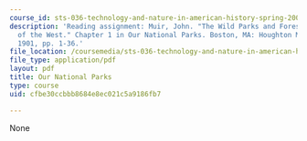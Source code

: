 ```yaml
---
course_id: sts-036-technology-and-nature-in-american-history-spring-2008
description: 'Reading assignment: Muir, John. "The Wild Parks and Forest Reservations
  of the West." Chapter 1 in Our National Parks. Boston, MA: Houghton Mifflin & Co.,
  1901, pp. 1-36.'
file_location: /coursemedia/sts-036-technology-and-nature-in-american-history-spring-2008/cfbe30ccbbb8684e8ec021c5a9186fb7_muir_natlprk_ch1.pdf
file_type: application/pdf
layout: pdf
title: Our National Parks
type: course
uid: cfbe30ccbbb8684e8ec021c5a9186fb7

---
```

None